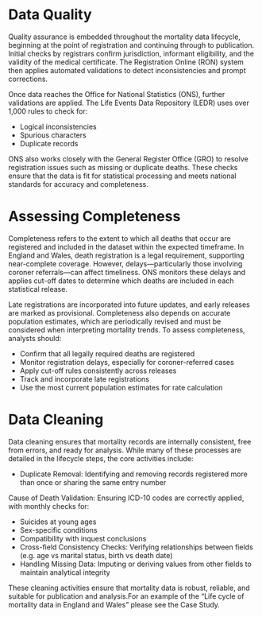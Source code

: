 # Data Quality

Quality assurance is embedded throughout the mortality data lifecycle, beginning at the point of registration and continuing through to publication. Initial checks by registrars confirm jurisdiction, informant eligibility, and the validity of the medical certificate. The Registration Online (RON) system then applies automated validations to detect inconsistencies and prompt corrections.

Once data reaches the Office for National Statistics (ONS), further validations are applied. The Life Events Data Repository (LEDR) uses over 1,000 rules to check for:

- Logical inconsistencies
- Spurious characters
- Duplicate records

ONS also works closely with the General Register Office (GRO) to resolve registration issues such as missing or duplicate deaths. These checks ensure that the data is fit for statistical processing and meets national standards for accuracy and completeness.

# Assessing Completeness

Completeness refers to the extent to which all deaths that occur are registered and included in the dataset within the expected timeframe. In England and Wales, death registration is a legal requirement, supporting near-complete coverage. However, delays—particularly those involving coroner referrals—can affect timeliness. ONS monitors these delays and applies cut-off dates to determine which deaths are included in each statistical release.

Late registrations are incorporated into future updates, and early releases are marked as provisional. Completeness also depends on accurate population estimates, which are periodically revised and must be considered when interpreting mortality trends.
To assess completeness, analysts should:

- Confirm that all legally required deaths are registered
- Monitor registration delays, especially for coroner-referred cases
- Apply cut-off rules consistently across releases
- Track and incorporate late registrations
- Use the most current population estimates for rate calculation

# Data Cleaning

Data cleaning ensures that mortality records are internally consistent, free from errors, and ready for analysis. While many of these processes are detailed in the lifecycle steps, the core activities include:

- Duplicate Removal: Identifying and removing records registered more than once or sharing the same entry number

Cause of Death Validation: Ensuring ICD-10 codes are correctly applied, with monthly checks for:

- Suicides at young ages
- Sex-specific conditions
- Compatibility with inquest conclusions
- Cross-field Consistency Checks: Verifying relationships between fields (e.g. age vs marital status, birth vs death date)
- Handling Missing Data: Imputing or deriving values from other fields to maintain analytical integrity

These cleaning activities ensure that mortality data is robust, reliable, and suitable for publication and analysis.For an example of the “Life cycle of mortality data in England and Wales” please see the Case Study.

